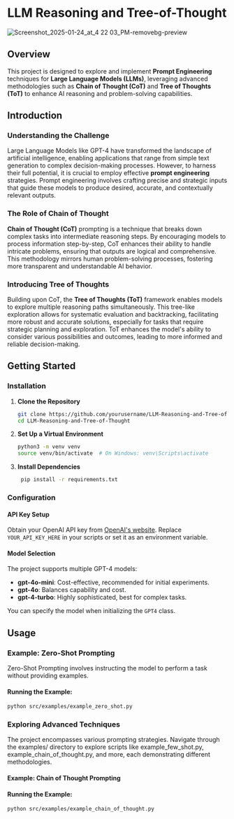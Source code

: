 # LLM Reasoning and Tree-of-Thought


![Screenshot_2025-01-24_at_4 22 03_PM-removebg-preview](https://github.com/user-attachments/assets/fa304288-60ad-4744-82ac-b7c9b1a8cfe3)


## Overview

 This project is designed to explore and implement **Prompt Engineering** techniques for **Large Language Models (LLMs)**, leveraging advanced methodologies such as **Chain of Thought (CoT)** and **Tree of Thoughts (ToT)** to enhance AI reasoning and problem-solving capabilities.

## Introduction

### Understanding the Challenge

Large Language Models like GPT-4 have transformed the landscape of artificial intelligence, enabling applications that range from simple text generation to complex decision-making processes. However, to harness their full potential, it is crucial to employ effective **prompt engineering** strategies. Prompt engineering involves crafting precise and strategic inputs that guide these models to produce desired, accurate, and contextually relevant outputs.

### The Role of Chain of Thought

**Chain of Thought (CoT)** prompting is a technique that breaks down complex tasks into intermediate reasoning steps. By encouraging models to process information step-by-step, CoT enhances their ability to handle intricate problems, ensuring that outputs are logical and comprehensive. This methodology mirrors human problem-solving processes, fostering more transparent and understandable AI behavior.

### Introducing Tree of Thoughts

Building upon CoT, the **Tree of Thoughts (ToT)** framework enables models to explore multiple reasoning paths simultaneously. This tree-like exploration allows for systematic evaluation and backtracking, facilitating more robust and accurate solutions, especially for tasks that require strategic planning and exploration. ToT enhances the model's ability to consider various possibilities and outcomes, leading to more informed and reliable decision-making.

## Getting Started

### Installation

1. **Clone the Repository**

   ```bash
   git clone https://github.com/yourusername/LLM-Reasoning-and-Tree-of-Thought.git
   cd LLM-Reasoning-and-Tree-of-Thought
   ```
2. **Set Up a Virtual Environment**
   ```bash
   python3 -m venv venv
   source venv/bin/activate  # On Windows: venv\Scripts\activate
   ```

3. **Install Dependencies**
   ```bash
    pip install -r requirements.txt
   ```

### Configuration

#### API Key Setup
Obtain your OpenAI API key from [OpenAI's website](https://platform.openai.com/).
Replace `YOUR_API_KEY_HERE` in your scripts or set it as an environment variable.

#### Model Selection
The project supports multiple GPT-4 models:

- **gpt-4o-mini**: Cost-effective, recommended for initial experiments.
- **gpt-4o**: Balances capability and cost.
- **gpt-4-turbo**: Highly sophisticated, best for complex tasks.

You can specify the model when initializing the `GPT4` class.

## Usage

### Example: Zero-Shot Prompting
Zero-Shot Prompting involves instructing the model to perform a task without providing examples.
#### Running the Example:
``` bash
python src/examples/example_zero_shot.py
```

### Exploring Advanced Techniques
The project encompasses various prompting strategies. Navigate through the examples/ directory to explore scripts like example_few_shot.py, example_chain_of_thought.py, and more, each demonstrating different methodologies.

#### Example: Chain of Thought Prompting
#### Running the Example:
``` bash
python src/examples/example_chain_of_thought.py
```
